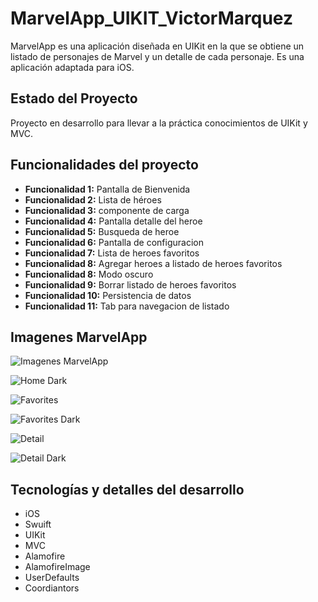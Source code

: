 # MarvelApp_UIKIT_VictorMarquez

MarvelApp es una aplicación diseñada en UIKit en la que se obtiene un listado de personajes de Marvel y un detalle de cada personaje. Es una aplicación  adaptada para iOS.

## Estado del Proyecto

Proyecto en desarrollo para llevar a la práctica conocimientos de UIKit y MVC.

## Funcionalidades del proyecto

- **Funcionalidad 1:**  Pantalla de Bienvenida
- **Funcionalidad 2:**  Lista de héroes
- **Funcionalidad 3:**  componente de carga
- **Funcionalidad 4:**  Pantalla detalle del heroe
- **Funcionalidad 5:**  Busqueda de heroe
- **Funcionalidad 6:**  Pantalla de configuracion
- **Funcionalidad 7:**  Lista de heroes favoritos
- **Funcionalidad 8:**  Agregar heroes a listado de heroes favoritos
- **Funcionalidad 8:**  Modo oscuro
- **Funcionalidad 9:**  Borrar listado de heroes favoritos
- **Funcionalidad 10:** Persistencia de datos
- **Funcionalidad 11:** Tab para navegacion de listado

## Imagenes MarvelApp


![Imagenes MarvelApp](https://sqrevjfizglmjxxfuvxy.supabase.co/storage/v1/object/sign/Talhua/marvel/home.png?token=eyJhbGciOiJIUzI1NiIsInR5cCI6IkpXVCJ9.eyJ1cmwiOiJUYWxodWEvbWFydmVsL2hvbWUucG5nIiwiaWF0IjoxNzExMDMxMDM1LCJleHAiOjE3NDI1NjcwMzV9.MlkUNODyjH15vRwb5EhQdp0e5RyF9b-ODQ1-bxWxqCY&t=2024-03-21T14%3A23%3A26.505Z)

![Home Dark](https://sqrevjfizglmjxxfuvxy.supabase.co/storage/v1/object/sign/Talhua/marvel/home-dark.png?token=eyJhbGciOiJIUzI1NiIsInR5cCI6IkpXVCJ9.eyJ1cmwiOiJUYWxodWEvbWFydmVsL2hvbWUtZGFyay5wbmciLCJpYXQiOjE3MTEwMzEwODcsImV4cCI6MTc0MjU2NzA4N30.ERl1Rb-WSvFLaUbvkNRa4BeDJ1mewJ_wB_hY95R_82Q&t=2024-03-21T14%3A24%3A18.034Z)

![Favorites](https://sqrevjfizglmjxxfuvxy.supabase.co/storage/v1/object/sign/Talhua/marvel/favoritos.png?token=eyJhbGciOiJIUzI1NiIsInR5cCI6IkpXVCJ9.eyJ1cmwiOiJUYWxodWEvbWFydmVsL2Zhdm9yaXRvcy5wbmciLCJpYXQiOjE3MTEwMzExNTQsImV4cCI6MTc0MjU2NzE1NH0.Xejktck_GOk3ED1pBkwh-YGwUKVG0sNdhHnwjWiCNhU&t=2024-03-21T14%3A25%3A25.724Z)

![Favorites Dark](https://sqrevjfizglmjxxfuvxy.supabase.co/storage/v1/object/sign/Talhua/marvel/favorites-dark.png?token=eyJhbGciOiJIUzI1NiIsInR5cCI6IkpXVCJ9.eyJ1cmwiOiJUYWxodWEvbWFydmVsL2Zhdm9yaXRlcy1kYXJrLnBuZyIsImlhdCI6MTcxMTAzMTIxNywiZXhwIjoxNzQyNTY3MjE3fQ.27gG1XfGomBwKhfj9Tth1Kb_LeYsA7JM2b7FoVJ4UHU&t=2024-03-21T14%3A26%3A28.332Z)

![Detail](https://sqrevjfizglmjxxfuvxy.supabase.co/storage/v1/object/sign/Talhua/marvel/detail.png?token=eyJhbGciOiJIUzI1NiIsInR5cCI6IkpXVCJ9.eyJ1cmwiOiJUYWxodWEvbWFydmVsL2RldGFpbC5wbmciLCJpYXQiOjE3MTEwMzE2MTksImV4cCI6MTc0MjU2NzYxOX0.a7TiJZk3qce_9hAWnsTeMSj_GOpTx3nSlWmQFbA4VO8&t=2024-03-21T14%3A33%3A10.692Z)

![Detail Dark](https://sqrevjfizglmjxxfuvxy.supabase.co/storage/v1/object/sign/Talhua/marvel/detail-dark.png?token=eyJhbGciOiJIUzI1NiIsInR5cCI6IkpXVCJ9.eyJ1cmwiOiJUYWxodWEvbWFydmVsL2RldGFpbC1kYXJrLnBuZyIsImlhdCI6MTcxMTAzMTc0NSwiZXhwIjoxNzQyNTY3NzQ1fQ.FKxWGnUFCkG5JvGg8dfodeq-FEgzxaN0yD5yJPJgQK0&t=2024-03-21T14%3A35%3A16.458Z)

## Tecnologías y detalles del desarrollo

- iOS
- Swuift
- UIKit
- MVC 
- Alamofire
- AlamofireImage
- UserDefaults
- Coordiantors



